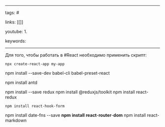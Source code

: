 ____

tags: #

links: [[]]

youtube: 
1. 

keywords:

_____

Для того, чтобы работать в #React необходимо применить скрипт:
```
npx create-react-app my-app
```

npm install --save-dev babel-cli babel-preset-react


npm install antd

npm install --save redux
npm install @reduxjs/toolkit
npm install react-redux

```
npm install react-hook-form
```
npm install date-fns --save
**npm** **install** **react**-**router**-**dom**
npm install react-markdown
